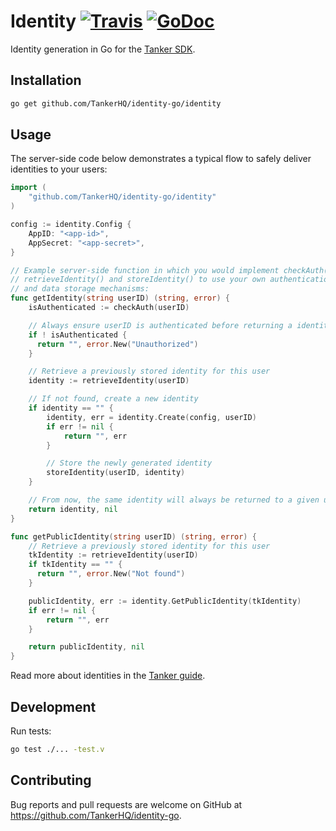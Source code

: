 # Identity [![Travis][build-badge]][build] [![GoDoc][doc-badge]][doc]

Identity generation in Go for the [Tanker SDK](https://tanker.io/docs/latest).

## Installation

```bash
go get github.com/TankerHQ/identity-go/identity
```

## Usage

The server-side code below demonstrates a typical flow to safely deliver identities to your users:

```go
import (
    "github.com/TankerHQ/identity-go/identity"
)

config := identity.Config {
    AppID: "<app-id>",
    AppSecret: "<app-secret>",
}

// Example server-side function in which you would implement checkAuth(),
// retrieveIdentity() and storeIdentity() to use your own authentication
// and data storage mechanisms:
func getIdentity(string userID) (string, error) {
    isAuthenticated := checkAuth(userID)

    // Always ensure userID is authenticated before returning a identity
    if ! isAuthenticated {
      return "", error.New("Unauthorized")
    }

    // Retrieve a previously stored identity for this user
    identity := retrieveIdentity(userID)

    // If not found, create a new identity
    if identity == "" {
        identity, err = identity.Create(config, userID)
        if err != nil {
            return "", err
        }

        // Store the newly generated identity
        storeIdentity(userID, identity)
    }

    // From now, the same identity will always be returned to a given user
    return identity, nil
}

func getPublicIdentity(string userID) (string, error) {
    // Retrieve a previously stored identity for this user
    tkIdentity := retrieveIdentity(userID)
    if tkIdentity == "" {
      return "", error.New("Not found")
    }

    publicIdentity, err := identity.GetPublicIdentity(tkIdentity)
	if err != nil {
		return "", err
	}

    return publicIdentity, nil
}
```

Read more about identities in the [Tanker guide](https://docs.tanker.io/core/latest/guide/adapting-server-code/).

## Development

Run tests:

```bash
go test ./... -test.v
```

## Contributing

Bug reports and pull requests are welcome on GitHub at https://github.com/TankerHQ/identity-go.

[build-badge]: https://travis-ci.org/TankerHQ/identity-go.svg?branch=master
[build]: https://travis-ci.org/TankerHQ/identity-go
[doc-badge]: https://godoc.org/github.com/identity-go/identity?status.svg
[doc]: https://godoc.org/github.com/identity-go/identity
